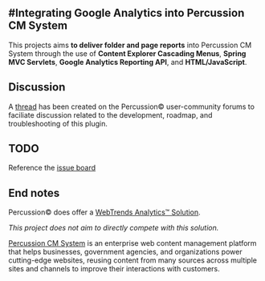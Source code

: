 #Integrating Google Analytics into Percussion CM System
---
This projects aims **to deliver folder and page reports** into Percussion CM System through the use of **Content Explorer Cascading Menus**, **Spring MVC Servlets**, **Google Analytics Reporting API**, and **HTML/JavaScript**.

## Discussion
A [thread](http://forum.percussion.com/showthread.php?11097-github-plugin-Google-Analytics-Reporting) has been created on the Percussion&copy; user-community forums to faciliate discussion related to the development, roadmap, and troubleshooting of this plugin.

## TODO
Reference the [issue board](https://github.com/rileyw/PercussionGoogleAnalytics/issues)

## End notes
Percussion&copy; does offer a [WebTrends Analytics&trade; Solution](http://www.percussion.com/Assets/www.percussion.com/resources/available-resources/product-information/Percussion-WebTrends-Analytics-Solution.pdf). 

*This project does not aim to directly compete with this solution.*

[Percussion CM System](http://www.percussion.com/) is an enterprise web content management platform that helps businesses, government agencies, and organizations power cutting-edge websites, reusing content from many sources across multiple sites and channels to improve their interactions with customers.


